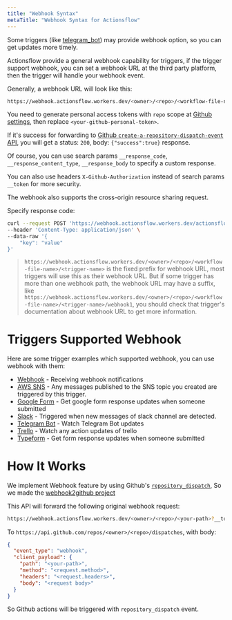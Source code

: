 ```yaml
---
title: "Webhook Syntax"
metaTitle: "Webhook Syntax for Actionsflow"
---
```


Some triggers (like [telegram_bot](https://github.com/actionsflow/actionsflow/tree/main/packages/actionsflow-trigger-telegram_bot)) may provide webhook option, so you can get updates more timely.

Actionsflow provide a general webhook capability for triggers, if the trigger support webhook, you can set a webhook URL at the third party platform, then the trigger will handle your webhook event.

Generally, a webhook URL will look like this:

```bash
https://webhook.actionsflow.workers.dev/<owner>/<repo>/<workflow-file-name>/<trigger-name>?__token=<your-github-personal-token>
```

You need to generate personal access tokens with `repo` scope at [Github settings](https://github.com/settings/tokens), then replace `<your-github-personal-token>`.

If it's success for forwarding to [Github `create-a-repository-dispatch-event` API](https://docs.github.com/en/rest/reference/repos#create-a-repository-dispatch-event), you will get a status: `200`, body: `{"success":true}` response.

Of course, you can use search params `__response_code`, `__response_content_type`, `__response_body` to specify a custom response.

You can also use headers `X-Github-Authorization` instead of search params `__token` for more security.

The webhook also supports the cross-origin resource sharing request.

Specify response code:

```bash
curl --request POST 'https://webhook.actionsflow.workers.dev/actionsflow/webhook2github/webhook/webhook?__token=<your-github-personal-token>&__response_code=200' \
--header 'Content-Type: application/json' \
--data-raw '{
    "key": "value"
}'
```

> `https://webhook.actionsflow.workers.dev/<owner>/<repo>/<workflow-file-name>/<trigger-name>` is the fixed prefix for webhook URL, most triggers will use this as their webhook URL. But if some trigger has more than one webhook path, the webhook URL may have a suffix, like `https://webhook.actionsflow.workers.dev/<owner>/<repo>/<workflow-file-name>/<trigger-name>/webhook1`, you should check that trigger's documentation about webhook URL to get more information.

# Triggers Supported Webhook

Here are some trigger examples which supported webhook, you can use webhook with them:

- [Webhook](./triggers/webhook.md) - Receiving webhook notifications
- [AWS SNS](https://github.com/actionsflow/actionsflow/tree/main/packages/actionsflow-trigger-aws_sns) - Any messages published to the SNS topic you created are triggered by this trigger.
- [Google Form](https://github.com/actionsflow/actionsflow/tree/main/packages/actionsflow-trigger-google_form) - Get google form response updates when someone submitted
- [Slack](https://github.com/actionsflow/actionsflow/tree/main/packages/actionsflow-trigger-slack) - Triggered when new messages of slack channel are detected.
- [Telegram Bot](https://github.com/actionsflow/actionsflow/tree/main/packages/actionsflow-trigger-telegram_bot) - Watch Telegram Bot updates
- [Trello](https://github.com/actionsflow/actionsflow/tree/main/packages/actionsflow-trigger-trello) - Watch any action updates of trello
- [Typeform](https://github.com/actionsflow/actionsflow/tree/main/packages/actionsflow-trigger-typeform) - Get form response updates when someone submitted

# How It Works

We implement Webhook feature by using Github's [`repository_dispatch`](https://docs.github.com/en/actions/reference/events-that-trigger-workflows#repository_dispatch), So we made the [webhook2github project](https://github.com/actionsflow/webhook2github)

This API will forward the following original webhook request:

```bash
https://webhook.actionsflow.workers.dev/<owner>/<repo>/<your-path>?__token=<your-github-personal-token>
```

To `https://api.github.com/repos/<owner>/<repo>/dispatches`, with body:

```json
{
  "event_type": "webhook",
  "client_payload": {
    "path": "<your-path>",
    "method": "<request.method>",
    "headers": "<request.headers>",
    "body": "<request body>"
  }
}
```

So Github actions will be triggered with `repository_dispatch` event.
